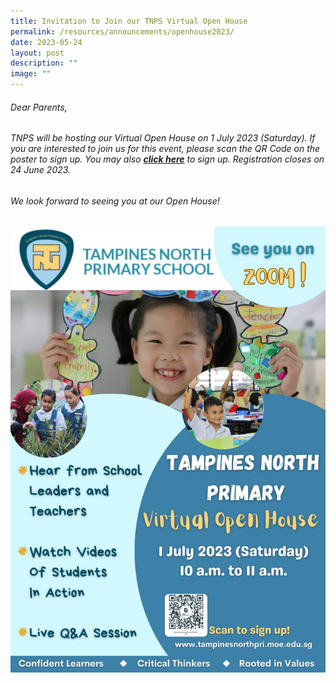 ```yaml
---
title: Invitation to Join our TNPS Virtual Open House
permalink: /resources/announcements/openhouse2023/
date: 2023-05-24
layout: post
description: ""
image: ""
---
```

###### Dear Parents,
###### TNPS will be hosting our Virtual Open House on 1 July 2023 (Saturday). If you are interested to join us for this event, please scan the QR Code on the poster to sign up. You may also **[click here](https://form.gov.sg/64409e2e5ba0ec00126c89e9)** to sign up. Registration closes on 24 June 2023.
###### We look forward to seeing you at our Open House!


![2023 Virtual Open House](/images/2023%20open%20house%20poster.jpg)